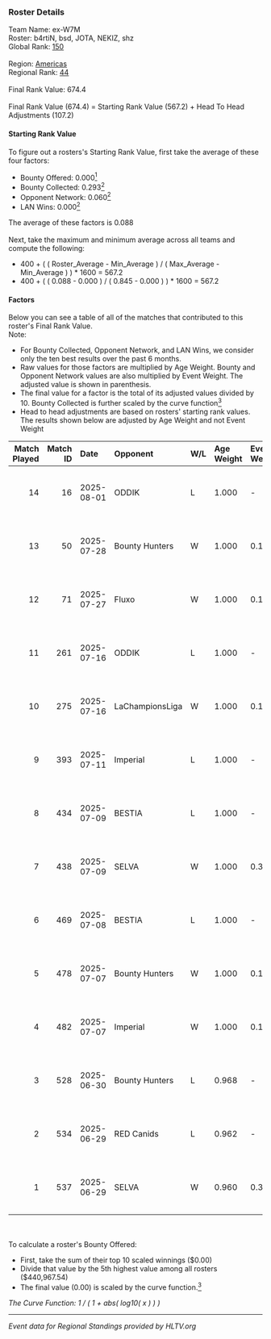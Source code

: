 ### Roster Details<br />
Team Name: ex-W7M<br />
Roster: b4rtiN, bsd, JOTA, NEKIZ, shz<br />
Global Rank: [150](../../standings_global_2025_08_04.md)<br />
<br />
Region: [Americas]( ../../standings_americas_2025_08_04.md)<br />
Regional Rank: [44]( ../../standings_americas_2025_08_04.md)<br />
<br />
Final Rank Value:  674.4<br />
<br />
Final Rank Value (674.4) = Starting Rank Value (567.2) + Head To Head Adjustments (107.2)<br />

#### Starting Rank Value<br />
To figure out a rosters's Starting Rank Value, first take the average of these four factors:<br />
- Bounty Offered: 0.000[<sup>1</sup>](#table2)
- Bounty Collected: 0.293[<sup>2</sup>](#table1)
- Opponent Network: 0.060[<sup>2</sup>](#table1)
- LAN Wins: 0.000[<sup>2</sup>](#table1)

The average of these factors is 0.088<br />
<br />
Next, take the maximum and minimum average across all teams and compute the following:<br />
- 400 + ( ( Roster_Average - Min_Average ) / ( Max_Average - Min_Average ) ) * 1600 = 567.2
- 400 + ( ( 0.088 - 0.000 ) / ( 0.845 - 0.000 ) ) * 1600 = 567.2


#### Factors<br />
Below you can see a table of all of the matches that contributed to this roster's Final Rank Value.<br />
Note:<br />

- For Bounty Collected, Opponent Network, and LAN Wins, we consider only the ten best results over the past 6 months.
- Raw values for those factors are multiplied by Age Weight. Bounty and Opponent Network values are also multiplied by Event Weight. The adjusted value is shown in parenthesis.
- The final value for a factor is the total of its adjusted values divided by 10. Bounty Collected is further scaled by the curve function[<sup>3</sup>](#curveFunction)
- Head to head adjustments are based on rosters' starting rank values. The results shown below are adjusted by Age Weight and not Event Weight
<span id="table1"></span><br />


| Match Played | Match ID | Date       | Opponent        | W/L | Age Weight | Event Weight | Bounty Collected | Opponent Network | LAN Wins  | H2H Adj. | Roster                          |
| -: | -: | :- | :- | :- | :- | :- | :- | :- | :- | -: | :- |
|           14 |       16 | 2025-08-01 | ODDIK           | L   | 1.000      | -            | -                | -                | -         |    -5.88 | b4rtiN, bsd, JOTA, NEKIZ, shz   |
|           13 |       50 | 2025-07-28 | Bounty Hunters  | W   | 1.000      | 0.143        | 0.009 (0.001)    | 0.508 (0.073)    | 0 (0.000) |    17.63 | b4rtiN, bsd, JOTA, NEKIZ, shz   |
|           12 |       71 | 2025-07-27 | Fluxo           | W   | 1.000      | 0.143        | 0.040 (0.006)    | 0.440 (0.063)    | 0 (0.000) |    28.25 | b4rtiN, bsd, JOTA, NEKIZ, shz   |
|           11 |      261 | 2025-07-16 | ODDIK           | L   | 1.000      | -            | -                | -                | -         |    -4.20 | b4rtiN, bsd, JOTA, NEKIZ, shz   |
|           10 |      275 | 2025-07-16 | LaChampionsLiga | W   | 1.000      | 0.143        | 0.000 (0.000)    | 0.103 (0.015)    | 0 (0.000) |    10.28 | b4rtiN, bsd, JOTA, NEKIZ, shz   |
|            9 |      393 | 2025-07-11 | Imperial        | L   | 1.000      | -            | -                | -                | -         |    -3.12 | b4rtiN, JOTA, levi, shz, urban0 |
|            8 |      434 | 2025-07-09 | BESTIA          | L   | 1.000      | -            | -                | -                | -         |    -7.64 | b4rtiN, JOTA, levi, shz, urban0 |
|            7 |      438 | 2025-07-09 | SELVA           | W   | 1.000      | 0.384        | 0.017 (0.007)    | 0.377 (0.145)    | 0 (0.000) |    19.75 | b4rtiN, JOTA, levi, shz, urban0 |
|            6 |      469 | 2025-07-08 | BESTIA          | L   | 1.000      | -            | -                | -                | -         |    -6.98 | b4rtiN, JOTA, levi, shz, urban0 |
|            5 |      478 | 2025-07-07 | Bounty Hunters  | W   | 1.000      | 0.143        | 0.009 (0.001)    | 0.508 (0.073)    | 0 (0.000) |    21.96 | b4rtiN, JOTA, levi, shz, urban0 |
|            4 |      482 | 2025-07-07 | Imperial        | W   | 1.000      | 0.143        | 0.121 (0.017)    | 0.674 (0.096)    | 0 (0.000) |    28.99 | b4rtiN, JOTA, levi, shz, urban0 |
|            3 |      528 | 2025-06-30 | Bounty Hunters  | L   | 0.968      | -            | -                | -                | -         |    -8.16 | b4rtiN, JOTA, levi, shz, urban0 |
|            2 |      534 | 2025-06-29 | RED Canids      | L   | 0.962      | -            | -                | -                | -         |    -6.23 | b4rtiN, JOTA, levi, shz, urban0 |
|            1 |      537 | 2025-06-29 | SELVA           | W   | 0.960      | 0.384        | 0.017 (0.006)    | 0.377 (0.139)    | 0 (0.000) |    22.58 | b4rtiN, JOTA, levi, shz, urban0 |

<br />
<span id="table2"></span><br />
To calculate a roster's Bounty Offered:<br />

- First, take the sum of their top 10 scaled winnings ($0.00)
- Divide that value by the 5th highest value among all rosters ($440,967.54)
- The final value (0.00) is scaled by the curve function.[<sup>3</sup>](#curveFunction)

<span id="curveFunction"></span>_The Curve Function: 1 / ( 1 + abs( log10( x ) ) )_<br />

---
_Event data for Regional Standings provided by HLTV.org_<br />
